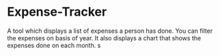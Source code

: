 # Expense-Tracker
A tool which displays a list of expenses a person has done. You can filter the expenses on basis of year. It also displays a chart that shows the expenses done on each month.
s
